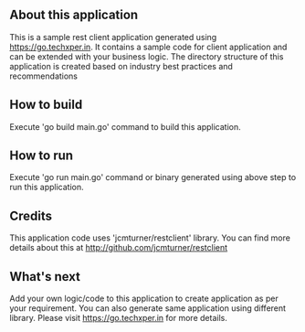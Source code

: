 
## About this application
This is a sample rest client application generated using https://go.techxper.in.  It contains a sample code for client application and can be extended with your business logic. The directory structure of this application is created based on industry best practices and recommendations

## How to build
Execute 'go build main.go' command to build this application.

## How to run
Execute 'go run main.go' command or binary generated using above step to run this application.

## Credits
This application code uses 'jcmturner/restclient' library. You can find more details about this at http://github.com/jcmturner/restclient

## What's next
Add your own logic/code to this application to create application as per your requirement. You can also generate same application using different library. Please visit https://go.techxper.in for more details.
 








